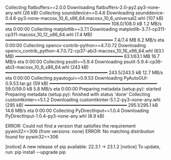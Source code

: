 Collecting flatbuffers==2.0.0
  Downloading flatbuffers-2.0-py2.py3-none-any.whl (26 kB)
Collecting sounddevice==0.4.6
  Downloading sounddevice-0.4.6-py3-none-macosx_10_6_x86_64.macosx_10_6_universal2.whl (107 kB)
     ━━━━━━━━━━━━━━━━━━━━━━━━━━━━━━━━━━━━━━━ 108.0/108.0 kB 1.2 MB/s eta 0:00:00
Collecting matplotlib==3.7.1
  Downloading matplotlib-3.7.1-cp311-cp311-macosx_10_12_x86_64.whl (7.4 MB)
     ━━━━━━━━━━━━━━━━━━━━━━━━━━━━━━━━━━━━━━━━ 7.4/7.4 MB 6.2 MB/s eta 0:00:00
Collecting opencv-contrib-python==4.7.0.72
  Downloading opencv_contrib_python-4.7.0.72-cp37-abi3-macosx_10_16_x86_64.whl (63.1 MB)
     ━━━━━━━━━━━━━━━━━━━━━━━━━━━━━━━━━━━━━━━━ 63.1/63.1 MB 16.7 MB/s eta 0:00:00
Collecting psutil==5.9.4
  Downloading psutil-5.9.4-cp36-abi3-macosx_10_9_x86_64.whl (243 kB)
     ━━━━━━━━━━━━━━━━━━━━━━━━━━━━━━━━━━━━━━ 243.5/243.5 kB 12.7 MB/s eta 0:00:00
Collecting pyautogui==0.9.53
  Downloading PyAutoGUI-0.9.53.tar.gz (59 kB)
     ━━━━━━━━━━━━━━━━━━━━━━━━━━━━━━━━━━━━━━━━ 59.0/59.0 kB 5.8 MB/s eta 0:00:00
  Preparing metadata (setup.py): started
  Preparing metadata (setup.py): finished with status 'done'
Collecting customtkinter==5.1.2
  Downloading customtkinter-5.1.2-py3-none-any.whl (295 kB)
     ━━━━━━━━━━━━━━━━━━━━━━━━━━━━━━━━━━━━━━ 295.1/295.1 kB 14.6 MB/s eta 0:00:00
Collecting PyDirectInput==1.0.4
  Downloading PyDirectInput-1.0.4-py3-none-any.whl (8.9 kB)

ERROR: Could not find a version that satisfies the requirement pywin32==306 (from versions: none)
ERROR: No matching distribution found for pywin32==306

[notice] A new release of pip available: 22.3.1 -> 23.1.2
[notice] To update, run: pip install --upgrade pip
